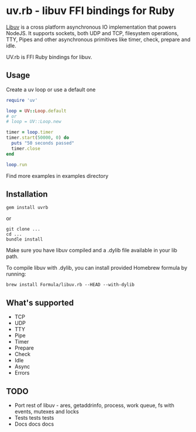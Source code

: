 # uv.rb - libuv FFI bindings for Ruby

[Libuv](https://github.com/joyent/libuv) is a cross platform asynchronous IO implementation that powers NodeJS. It supports sockets, both UDP and TCP, filesystem operations, TTY, Pipes and other asynchronous primitives like timer, check, prepare and idle.

UV.rb is FFI Ruby bindings for libuv.

## Usage

Create a uv loop or use a default one

```ruby
require 'uv'

loop = UV::Loop.default
# or
# loop = UV::Loop.new

timer = loop.timer
timer.start(50000, 0) do
  puts "50 seconds passed"
  timer.close
end

loop.run
```

Find more examples in examples directory

## Installation

```shell
gem install uvrb
```

or

```shell
git clone ...
cd ...
bundle install
```

Make sure you have libuv compiled and a .dylib file available in your
lib path.

To compile libuv with .dylib, you can install provided Homebrew formula
by running:

```shell
brew install Formula/libuv.rb --HEAD --with-dylib
```


## What's supported

* TCP
* UDP
* TTY
* Pipe
* Timer
* Prepare
* Check
* Idle
* Async
* Errors

## TODO

* Port rest of libuv - ares, getaddrinfo, process, work queue, fs with events, mutexes and locks
* Tests tests tests
* Docs docs docs